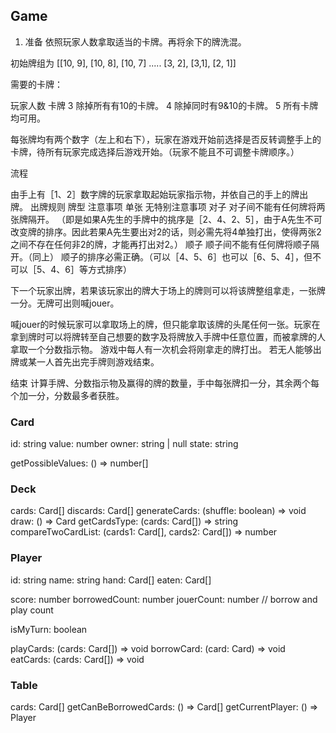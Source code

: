 ## Game

1. 准备
依照玩家人数拿取适当的卡牌。再将余下的牌洗混。

初始牌组为 [[10, 9], [10, 8], [10, 7] ..... [3, 2], [3,1], [2, 1]]

需要的卡牌：

玩家人数	卡牌
3	除掉所有有10的卡牌。
4	除掉同时有9&10的卡牌。
5	所有卡牌均可用。

每张牌均有两个数字（左上和右下），玩家在游戏开始前选择是否反转调整手上的卡牌，待所有玩家完成选择后游戏开始。（玩家不能且不可调整卡牌顺序。）

流程

由手上有［1、2］数字牌的玩家拿取起始玩家指示物，并依自己的手上的牌出牌。
出牌规则
牌型	注意事项
单张	无特别注意事项
对子	对子间不能有任何牌将两张牌隔开。
（即是如果A先生的手牌中的挑序是［2、4、2、5］，由于A先生不可改变牌的排序。因此若果A先生要出对2的话，则必需先将4单独打出，使得两张2之间不存在任何非2的牌，才能再打出对2。）
顺子	顺子间不能有任何牌将顺子隔开。（同上）
顺子的排序必需正确。（可以［4、5、6］也可以［6、5、4］，但不可以［5、4、6］等方式排序）

下一个玩家出牌，若果该玩家出的牌大于场上的牌则可以将该牌整组拿走，一张牌一分。无牌可出则喊jouer。

喊jouer的时候玩家可以拿取场上的牌，但只能拿取该牌的头尾任何一张。玩家在拿到牌时可以将牌转至自己想要的数字及将牌放入手牌中任意位置，而被拿牌的人拿取一个分数指示物。
游戏中每人有一次机会将刚拿走的牌打出。
若无人能够出牌或某一人首先出完手牌则游戏结束。

结束
计算手牌、分数指示物及赢得的牌的数量，手中每张牌扣一分，其余两个每个加一分，分数最多者获胜。

### Card

id: string
value: number
owner: string | null
state: string

getPossibleValues: () => number[]

### Deck

cards: Card[]
discards: Card[]
generateCards: (shuffle: boolean) => void
draw: () => Card
getCardsType: (cards: Card[]) => string
compareTwoCardList: (cards1: Card[], cards2: Card[]) => number

### Player

id: string
name: string
hand: Card[]
eaten: Card[]

score: number
borrowedCount: number
jouerCount: number // borrow and play count

isMyTurn: boolean

playCards: (cards: Card[]) => void
borrowCard: (card: Card) => void
eatCards: (cards: Card[]) => void

### Table

cards: Card[]
getCanBeBorrowedCards: () => Card[]
getCurrentPlayer: () => Player
